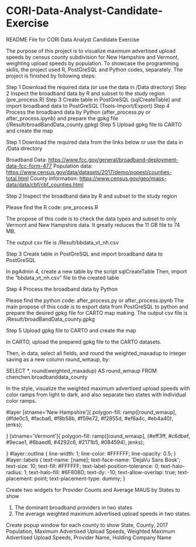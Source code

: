 # CORI-Data-Analyst-Candidate-Exercise

README File for CORI Data Analyst Candidate Exercise

The purpose of this project is to visualize maximum advertised upload speeds by census county subdivision for New Hampshire and Vermont, weighting upload speeds by population. To showcase the programming skills, the project used R, PostGreSQL and Python codes, separately. The project is finished by following steps:

Step 1	Download the required data (or use the data in /Data directory)
Step 2	Inspect the broadband data by R and subset to the study region (pre_process.R)
Step 3	Create table in PostGreSQL (sqlCreateTable) and import broadband data to PostGreSQL (Tools-Import/Export)
Step 4	Process the broadband data by Python (after_process.py or after_process.ipynb) and prepare the gpkg file (/Result/broadBandData_county.gpkg)
Step 5	Upload gpkg file to CARTO and create the map

Step 1 Download the required data from the links below or use the data in /Data directory

Broadband Data: https://www.fcc.gov/general/broadband-deployment-data-fcc-form-477 
Population data: https://www.census.gov/data/datasets/2017/demo/popest/counties-total.html
County Information: https://www.census.gov/geo/maps-data/data/cbf/cbf_counties.html 


Step 2 Inspect the broadband data by R and subset to the study region 

Please find the R code: pre_process.R

The propose of this code is to check the data types and subset to only Vermont and New Hampshire data. It greatly reduces the 11 GB file to 74 MB.

The output csv file is /Result/bbdata_vt_nh.csv


Step 3 Create table in PostGreSQL and import broadband data to PostGreSQL

In pgAdmin 4, create a new table by the script sqlCreateTable
Then, import the “bbdata_vt_nh.csv” file to the created table


Step 4	Process the broadband data by Python

Please find the python code: after_process.py or after_process.ipynb
The main propose of this code is to export data from PostGreSQL to python and prepare the desired gpkg file for CARTO map making.
The output csv file is /Result/broadBandData_county.gpkg


Step 5	Upload gpkg file to CARTO and create the map

In CARTO, upload the prepared gpkg file to the CARTO datasets.

Then, in data, select all fields, and round the weighted_maxadup to integer saving as a new column round_wmaup, by:


SELECT *, round(weighted_maxadup) AS round_wmaup
FROM chenchen.broadbanddata_county


In the style, visualize the weighted maximum advertised upload speeds with color ramps from light to dark, and also separate two states with individual color ramps.


#layer [stname='New Hampshire']{
  polygon-fill: ramp([round_wmaup], (#fde0c5, #facba6, #f8b58b, #f59e72, #f2855d, #ef6a4c, #eb4a40), jenks);

}
[stname='Vermont']{
  polygon-fill: ramp([round_wmaup], (#eff3ff, #c6dbef, #9ecae1, #6baed6, #4292c6, #2171b5, #084594), jenks);

  }
#layer::outline {
  line-width: 1;
  line-color: #FFFFFF;
  line-opacity: 0.5;
}
#layer::labels {
  text-name: [name];
  text-face-name: 'DejaVu Sans Book';
  text-size: 10;
  text-fill: #FFFFFF;
  text-label-position-tolerance: 0;
  text-halo-radius: 1;
  text-halo-fill: #6F808D;
  text-dy: -10;
  text-allow-overlap: true;
  text-placement: point;
  text-placement-type: dummy;
}

Create two widgets for Provider Counts and Average MAUS by States to show 
1.	The dominant broadband providers in two states
2.	The average weighted maximum advertised upload speeds in two states

Create popup window for each county to show State, County, 2017 Population, Maximum Advertised Upload Speeds, Weighted Maximum Advertised Upload Speeds, Provider Name, Holding Company Name
